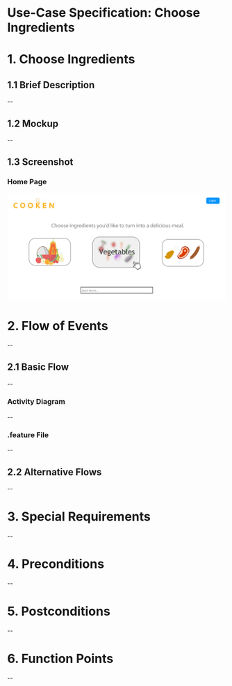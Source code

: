 # Use-Case Specification: Choose Ingredients

# 1. Choose Ingredients

## 1.1 Brief Description
--

## 1.2 Mockup
--

## 1.3 Screenshot
### Home Page
![Choose Ingredient Category](../Screenshots/uc_choose_ingredient_category.png)

# 2. Flow of Events
--

## 2.1 Basic Flow
--

### Activity Diagram
--

### .feature File
--

## 2.2 Alternative Flows
--

# 3. Special Requirements
--

# 4. Preconditions
--

# 5. Postconditions
--

# 6. Function Points
--
